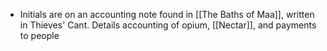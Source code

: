 - Initials are on an accounting note found in [[The Baths of Maa]], written in Thieves' Cant. Details accounting of opium, [[Nectar]], and payments to people